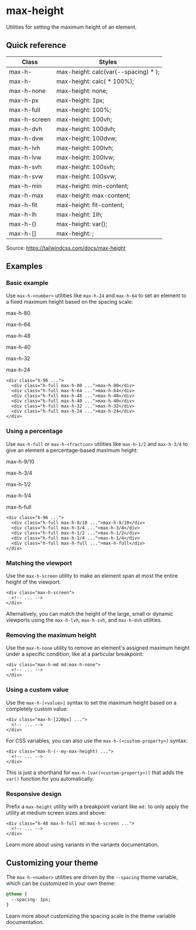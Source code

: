 # max-height

Utilities for setting the maximum height of an element.

## Quick reference

| Class                    | Styles                                                                             |
| ------------------------ | ---------------------------------------------------------------------------------- |
| max-h-<number>           | max-height: calc(var(--spacing) \* <number>);                                      |
| max-h-<fraction>         | max-height: calc(<fraction> \* 100%);                                              |
| max-h-none               | max-height: none;                                                                  |
| max-h-px                 | max-height: 1px;                                                                   |
| max-h-full               | max-height: 100%;                                                                  |
| max-h-screen             | max-height: 100vh;                                                                 |
| max-h-dvh                | max-height: 100dvh;                                                                |
| max-h-dvw                | max-height: 100dvw;                                                                |
| max-h-lvh                | max-height: 100lvh;                                                                |
| max-h-lvw                | max-height: 100lvw;                                                                |
| max-h-svh                | max-height: 100svh;                                                                |
| max-h-svw                | max-height: 100svw;                                                                |
| max-h-min                | max-height: min-content;                                                           |
| max-h-max                | max-height: max-content;                                                           |
| max-h-fit                | max-height: fit-content;                                                           |
| max-h-lh                 | max-height: 1lh;                                                                   |
| max-h-(<custom-property>)| max-height: var(<custom-property>);                                                |
| max-h-\[<value>\]        | max-height: <value>;                                                               |

Source: https://tailwindcss.com/docs/max-height

## Examples

### Basic example

Use `max-h-<number>` utilities like `max-h-24` and `max-h-64` to set an element to a fixed maximum height based on the spacing scale:

max-h-80

max-h-64

max-h-48

max-h-40

max-h-32

max-h-24

```
<div class="h-96 ...">
  <div class="h-full max-h-80 ...">max-h-80</div>
  <div class="h-full max-h-64 ...">max-h-64</div>
  <div class="h-full max-h-48 ...">max-h-48</div>
  <div class="h-full max-h-40 ...">max-h-40</div>
  <div class="h-full max-h-32 ...">max-h-32</div>
  <div class="h-full max-h-24 ...">max-h-24</div>
</div>
```

### Using a percentage

Use `max-h-full` or `max-h-<fraction>` utilities like `max-h-1/2` and `max-h-3/4` to give an element a percentage-based maximum height:

max-h-9/10

max-h-3/4

max-h-1/2

max-h-1/4

max-h-full

```
<div class="h-96 ...">
  <div class="h-full max-h-9/10 ...">max-h-9/10</div>
  <div class="h-full max-h-3/4 ...">max-h-3/4</div>
  <div class="h-full max-h-1/2 ...">max-h-1/2</div>
  <div class="h-full max-h-1/4 ...">max-h-1/4</div>
  <div class="h-full max-h-full ...">max-h-full</div>
</div>
```

### Matching the viewport

Use the `max-h-screen` utility to make an element span at most the entire height of the viewport:

```
<div class="max-h-screen">
  <!-- ... -->
</div>
```

Alternatively, you can match the height of the large, small or dynamic viewports using the `max-h-lvh`, `max-h-svh`, and `max-h-dvh` utilities.

### Removing the maximum height

Use the `max-h-none` utility to remove an element's assigned maximum height under a specific condition, like at a particular breakpoint:

```
<div class="max-h-md md:max-h-none">
  <!-- ... -->
</div>
```

### Using a custom value

Use the `max-h-[<value>]` syntax to set the maximum height based on a completely custom value:

```
<div class="max-h-[220px] ...">
  <!-- ... -->
</div>
```

For CSS variables, you can also use the `max-h-(<custom-property>)` syntax:

```
<div class="max-h-(--my-max-height) ...">
  <!-- ... -->
</div>
```

This is just a shorthand for `max-h-[var(<custom-property>)]` that adds the `var()` function for you automatically.

### Responsive design

Prefix a `max-height` utility with a breakpoint variant like `md:` to only apply the utility at medium screen sizes and above:

```
<div class="h-48 max-h-full md:max-h-screen ...">
  <!-- ... -->
</div>
```

Learn more about using variants in the variants documentation.

## Customizing your theme

The `max-h-<number>` utilities are driven by the `--spacing` theme variable, which can be customized in your own theme:

```css
@theme {
  --spacing: 1px;
}
```

Learn more about customizing the spacing scale in the theme variable documentation.
